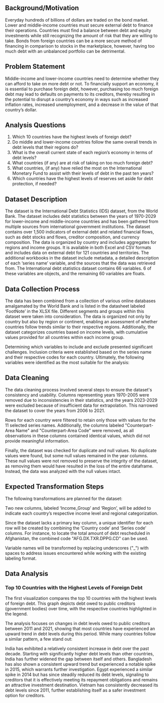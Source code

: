 ## Background/Motivation
Everyday hundreds of billions of dollars are traded on the bond market. Lower and middle-income countries must secure external debt to finance their operations. Countries must find a balance between debt and equity investments while still recognizing the amount of risk that they are willing to take. Bonds from foreign countries can be a more secure method of financing in comparison to stocks in the marketplace, however, having too much debt with an unbalanced portfolio can be detrimental.  

## Problem Statement
Middle-income and lower-income countries need to determine whether they can afford to take on more debt or not. To financially support an economy, it is essential to purchase foreign debt, however, purchasing too much foreign debt may lead to defaults on payments to its creditors, thereby resulting in the potential to disrupt a country’s economy in ways such as increased inflation rates, increased unemployment, and a decrease in the value of that country’s dollar.  

## Analysis Questions 
1.	Which 10 countries have the highest levels of foreign debt? 
2.	Do middle and lower-income countries follow the same overall trends in debt levels that their regions do? 
3.	What is the overall current state of each region’s economy in terms of debt levels? 
4.	What countries (if any) are at risk of taking on too much foreign debt? 
5.	What countries, (if any) have relied the most on the International Monetary Fund to assist with their levels of debt in the past ten years? 
6.	Which countries have the highest levels of reserves set aside for debt protection, if needed?

## Dataset Description
The dataset is the International Debt Statistics (IDS) dataset, from the World Bank. The dataset includes debt statistics between the years of 1970-2029 for lower-income and middle-income countries and has been gathered from multiple sources from international government institutions. The dataset contains over 1,500 indicators of external debt and related financial flows, such as debt stocks and flows, creditor composition, and currency composition. The data is organized by country and includes aggregates for regions and income groups. It is available in both Excel and CSV formats and includes data on external debt for 121 countries and territories. The additional workbooks in the dataset include metadata, a detailed description of each ‘series name’ variable, and the sources that the data was retrieved from. The International debt statistics dataset contains 66 variables. 6 of these variables are objects, and the remaining 60 variables are floats.

## Data Collection Process
The data has been combined from a collection of various online databases amalgamated by the World Bank and is listed in the datasheet labeled ‘FootNote’ in the XLSX file. Different segments and groups within this dataset were taken into consideration. The data is organized not only by country but also by region or continent, enabling an assessment of whether countries follow trends similar to their respective regions. Additionally, the dataset categorizes countries based on income levels, with cumulative values provided for all countries within each income group.

Determining which variables to include and exclude presented significant challenges. Inclusion criteria were established based on the series name and their respective codes for each country. Ultimately, the following variables were identified as the most suitable for the analysis:

## Data Cleaning
The data cleaning process involved several steps to ensure the dataset's consistency and usability. Columns representing years 1970-2005 were removed due to inconsistencies in their statistics, and the years 2023-2029 were excluded because of insufficient data for extrapolation. This narrowed the dataset to cover the years from 2006 to 2021.

Rows for each country were filtered to retain only those with values for the 11 selected series names. Additionally, the columns labeled "Counterpart-Area Name" and "Counterpart-Area Code" were removed, as all observations in these columns contained identical values, which did not provide meaningful information.

Finally, the dataset was checked for duplicate and null values. No duplicate values were found, but some null values remained in the year columns. These null values were not removed to preserve the integrity of the dataset, as removing them would have resulted in the loss of the entire dataframe. Instead, the data was analyzed with the null values intact.

## Expected Transformation Steps
The following transformations are planned for the dataset:

Two new columns, labeled ‘Income_Group’ and ‘Region’, will be added to indicate each country’s respective income level and regional categorization.

Since the dataset lacks a primary key column, a unique identifier for each row will be created by combining the ‘Country code’ and ‘Series code’ columns. For instance, to locate the total amount of debt rescheduled in Afghanistan, the combined code "AFG.DX.TXR.DPPG.CD" can be used.

Variable names will be transformed by replacing underscores ("_") with spaces to address issues encountered while working with the existing labeling format.

## Data Analysis

### Top 10 Countries with the Highest Levels of Foreign Debt
The first visualization compares the top 10 countries with the highest levels of foreign debt. This graph depicts debt owed to public creditors (government bodies) over time, with the respective countries highlighted in the legend.

The analysis focuses on changes in debt levels owed to public creditors between 2011 and 2021, showing that most countries have experienced an upward trend in debt levels during this period. While many countries follow a similar pattern, a few stand out:

India has exhibited a relatively consistent increase in debt over the past decade. Starting with significantly higher debt levels than other countries, India has further widened the gap between itself and others.
Bangladesh has also shown a consistent upward trend but experienced a notable spike in 2015, which warrants further investigation.
Egypt experienced a similar spike in 2014 but has since steadily reduced its debt levels, signaling to creditors that it is effectively meeting its repayment obligations and remains an attractive investment destination.
Vietnam has consistently decreased its debt levels since 2011, further establishing itself as a safer investment option for creditors.






